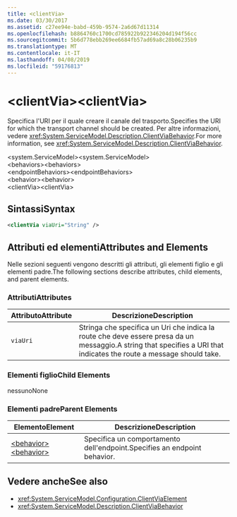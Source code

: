 ```yaml
---
title: <clientVia>
ms.date: 03/30/2017
ms.assetid: c27ee94e-babd-459b-9574-2a6d67d11314
ms.openlocfilehash: b8864760c1700cd785922b922346204d194f56cc
ms.sourcegitcommit: 5b6d778ebb269ee6684fb57ad69a8c28b06235b9
ms.translationtype: MT
ms.contentlocale: it-IT
ms.lasthandoff: 04/08/2019
ms.locfileid: "59176813"
---
```

# <a name="clientvia"></a><span data-ttu-id="ba3eb-101">\<clientVia></span><span class="sxs-lookup"><span data-stu-id="ba3eb-101">\<clientVia></span></span>
<span data-ttu-id="ba3eb-102">Specifica l'URI per il quale creare il canale del trasporto.</span><span class="sxs-lookup"><span data-stu-id="ba3eb-102">Specifies the URI for which the transport channel should be created.</span></span> <span data-ttu-id="ba3eb-103">Per altre informazioni, vedere <xref:System.ServiceModel.Description.ClientViaBehavior>.</span><span class="sxs-lookup"><span data-stu-id="ba3eb-103">For more information, see <xref:System.ServiceModel.Description.ClientViaBehavior>.</span></span>  
  
 <span data-ttu-id="ba3eb-104">\<system.ServiceModel></span><span class="sxs-lookup"><span data-stu-id="ba3eb-104">\<system.ServiceModel></span></span>  
<span data-ttu-id="ba3eb-105">\<behaviors></span><span class="sxs-lookup"><span data-stu-id="ba3eb-105">\<behaviors></span></span>  
<span data-ttu-id="ba3eb-106">\<endpointBehaviors></span><span class="sxs-lookup"><span data-stu-id="ba3eb-106">\<endpointBehaviors></span></span>  
<span data-ttu-id="ba3eb-107">\<behavior></span><span class="sxs-lookup"><span data-stu-id="ba3eb-107">\<behavior></span></span>  
<span data-ttu-id="ba3eb-108">\<clientVia></span><span class="sxs-lookup"><span data-stu-id="ba3eb-108">\<clientVia></span></span>  
  
## <a name="syntax"></a><span data-ttu-id="ba3eb-109">Sintassi</span><span class="sxs-lookup"><span data-stu-id="ba3eb-109">Syntax</span></span>  
  
```xml  
<clientVia viaUri="String" />
```  
  
## <a name="attributes-and-elements"></a><span data-ttu-id="ba3eb-110">Attributi ed elementi</span><span class="sxs-lookup"><span data-stu-id="ba3eb-110">Attributes and Elements</span></span>  
 <span data-ttu-id="ba3eb-111">Nelle sezioni seguenti vengono descritti gli attributi, gli elementi figlio e gli elementi padre.</span><span class="sxs-lookup"><span data-stu-id="ba3eb-111">The following sections describe attributes, child elements, and parent elements.</span></span>  
  
### <a name="attributes"></a><span data-ttu-id="ba3eb-112">Attributi</span><span class="sxs-lookup"><span data-stu-id="ba3eb-112">Attributes</span></span>  
  
|<span data-ttu-id="ba3eb-113">Attributo</span><span class="sxs-lookup"><span data-stu-id="ba3eb-113">Attribute</span></span>|<span data-ttu-id="ba3eb-114">Descrizione</span><span class="sxs-lookup"><span data-stu-id="ba3eb-114">Description</span></span>|  
|---------------|-----------------|  
|`viaUri`|<span data-ttu-id="ba3eb-115">Stringa che specifica un Uri che indica la route che deve essere presa da un messaggio.</span><span class="sxs-lookup"><span data-stu-id="ba3eb-115">A string that specifies a URI that indicates the route a message should take.</span></span>|  
  
### <a name="child-elements"></a><span data-ttu-id="ba3eb-116">Elementi figlio</span><span class="sxs-lookup"><span data-stu-id="ba3eb-116">Child Elements</span></span>  
 <span data-ttu-id="ba3eb-117">nessuno</span><span class="sxs-lookup"><span data-stu-id="ba3eb-117">None</span></span>  
  
### <a name="parent-elements"></a><span data-ttu-id="ba3eb-118">Elementi padre</span><span class="sxs-lookup"><span data-stu-id="ba3eb-118">Parent Elements</span></span>  
  
|<span data-ttu-id="ba3eb-119">Elemento</span><span class="sxs-lookup"><span data-stu-id="ba3eb-119">Element</span></span>|<span data-ttu-id="ba3eb-120">Descrizione</span><span class="sxs-lookup"><span data-stu-id="ba3eb-120">Description</span></span>|  
|-------------|-----------------|  
|[<span data-ttu-id="ba3eb-121">\<behavior></span><span class="sxs-lookup"><span data-stu-id="ba3eb-121">\<behavior></span></span>](../../../../../docs/framework/configure-apps/file-schema/wcf/behavior-of-endpointbehaviors.md)|<span data-ttu-id="ba3eb-122">Specifica un comportamento dell'endpoint.</span><span class="sxs-lookup"><span data-stu-id="ba3eb-122">Specifies an endpoint behavior.</span></span>|  
  
## <a name="see-also"></a><span data-ttu-id="ba3eb-123">Vedere anche</span><span class="sxs-lookup"><span data-stu-id="ba3eb-123">See also</span></span>

- <xref:System.ServiceModel.Configuration.ClientViaElement>
- <xref:System.ServiceModel.Description.ClientViaBehavior>
